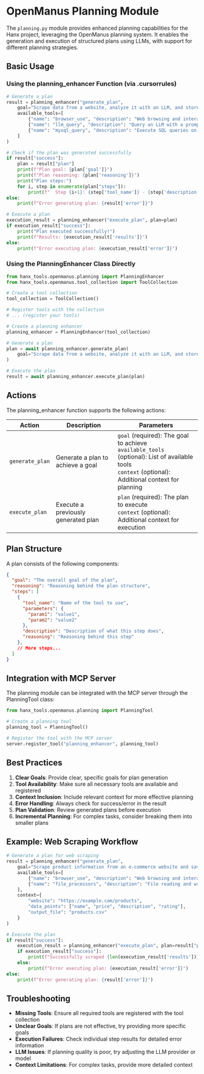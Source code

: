 # OpenManus Planning Module

The `planning.py` module provides enhanced planning capabilities for the Hanx project, leveraging the OpenManus planning system. It enables the generation and execution of structured plans using LLMs, with support for different planning strategies.

## Basic Usage

### Using the planning_enhancer Function (via .cursorrules)

```python
# Generate a plan
result = planning_enhancer("generate_plan", 
    goal="Scrape data from a website, analyze it with an LLM, and store the results in a database",
    available_tools=[
        {"name": "browser_use", "description": "Web browsing and interaction capabilities"},
        {"name": "llm_query", "description": "Query an LLM with a prompt"},
        {"name": "mysql_query", "description": "Execute SQL queries on a MySQL database"}
    ]
)

# Check if the plan was generated successfully
if result["success"]:
    plan = result["plan"]
    print(f"Plan goal: {plan['goal']}")
    print(f"Plan reasoning: {plan['reasoning']}")
    print("Plan steps:")
    for i, step in enumerate(plan["steps"]):
        print(f"  Step {i+1}: {step['tool_name']} - {step['description']}")
else:
    print(f"Error generating plan: {result['error']}")

# Execute a plan
execution_result = planning_enhancer("execute_plan", plan=plan)
if execution_result["success"]:
    print("Plan executed successfully!")
    print(f"Results: {execution_result['results']}")
else:
    print(f"Error executing plan: {execution_result['error']}")
```

### Using the PlanningEnhancer Class Directly

```python
from hanx_tools.openmanus.planning import PlanningEnhancer
from hanx_tools.openmanus.tool_collection import ToolCollection

# Create a tool collection
tool_collection = ToolCollection()

# Register tools with the collection
# ... (register your tools)

# Create a planning enhancer
planning_enhancer = PlanningEnhancer(tool_collection)

# Generate a plan
plan = await planning_enhancer.generate_plan(
    goal="Scrape data from a website, analyze it with an LLM, and store the results in a database"
)

# Execute the plan
result = await planning_enhancer.execute_plan(plan)
```

## Actions

The planning_enhancer function supports the following actions:

| Action | Description | Parameters |
|--------|-------------|------------|
| `generate_plan` | Generate a plan to achieve a goal | `goal` (required): The goal to achieve<br>`available_tools` (optional): List of available tools<br>`context` (optional): Additional context for planning |
| `execute_plan` | Execute a previously generated plan | `plan` (required): The plan to execute<br>`context` (optional): Additional context for execution |

## Plan Structure

A plan consists of the following components:

```json
{
  "goal": "The overall goal of the plan",
  "reasoning": "Reasoning behind the plan structure",
  "steps": [
    {
      "tool_name": "Name of the tool to use",
      "parameters": {
        "param1": "value1",
        "param2": "value2"
      },
      "description": "Description of what this step does",
      "reasoning": "Reasoning behind this step"
    },
    // More steps...
  ]
}
```

## Integration with MCP Server

The planning module can be integrated with the MCP server through the PlanningTool class:

```python
from hanx_tools.openmanus.planning import PlanningTool

# Create a planning tool
planning_tool = PlanningTool()

# Register the tool with the MCP server
server.register_tool("planning_enhancer", planning_tool)
```

## Best Practices

1. **Clear Goals**: Provide clear, specific goals for plan generation
2. **Tool Availability**: Make sure all necessary tools are available and registered
3. **Context Inclusion**: Include relevant context for more effective planning
4. **Error Handling**: Always check for success/error in the result
5. **Plan Validation**: Review generated plans before execution
6. **Incremental Planning**: For complex tasks, consider breaking them into smaller plans

## Example: Web Scraping Workflow

```python
# Generate a plan for web scraping
result = planning_enhancer("generate_plan", 
    goal="Scrape product information from an e-commerce website and save it to a CSV file",
    available_tools=[
        {"name": "browser_use", "description": "Web browsing and interaction capabilities"},
        {"name": "file_processors", "description": "File reading and writing capabilities"}
    ],
    context={
        "website": "https://example.com/products",
        "data_points": ["name", "price", "description", "rating"],
        "output_file": "products.csv"
    }
)

# Execute the plan
if result["success"]:
    execution_result = planning_enhancer("execute_plan", plan=result["plan"])
    if execution_result["success"]:
        print(f"Successfully scraped {len(execution_result['results'])} products")
    else:
        print(f"Error executing plan: {execution_result['error']}")
else:
    print(f"Error generating plan: {result['error']}")
```

## Troubleshooting

- **Missing Tools**: Ensure all required tools are registered with the tool collection
- **Unclear Goals**: If plans are not effective, try providing more specific goals
- **Execution Failures**: Check individual step results for detailed error information
- **LLM Issues**: If planning quality is poor, try adjusting the LLM provider or model
- **Context Limitations**: For complex tasks, provide more detailed context 